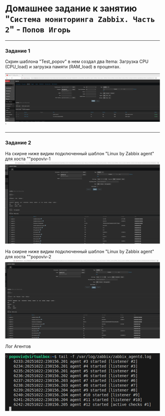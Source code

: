 # Домашнее задание к занятию "`Система мониторинга Zabbix. Часть 2`" - `Попов Игорь`

---

### Задание 1

Скрин шаблона "Test_popov" в нем создал два Itema: Загрузка CPU (CPU_load) и загрузка памяти (RAM_load) в процентах.

![Скрин шаблона](https://github.com/garkitt/popov-zabbix/blob/9892ecfb89d9000b0f921af0d34b4eab1e5cb28c/img/Temp_1.png)`


---

### Задание 2

На скирне ниже видим подключенный шаблон "Linux by Zabbix agent" для хоста ""popoviv-1
![host1](https://github.com/garkitt/popov-zabbix/blob/35d450ee6a33ece956d2366b4bba1cab7fae4ddc/img/Temp2-1.png)


На скирне ниже видим подключенный шаблон "Linux by Zabbix agent" для хоста ""popoviv-2
![host1](https://github.com/garkitt/popov-zabbix/blob/35d450ee6a33ece956d2366b4bba1cab7fae4ddc/img/Temp2-2.png)


Лог Агентов


![Логагента1](https://github.com/garkitt/popov-zabbix/blob/ad26399b2bba918a4cda23ce92c2607a4ece31e7/img/log_1.png)
